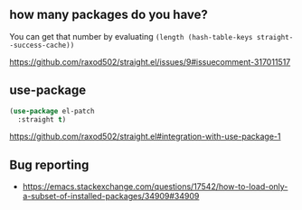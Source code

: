 ##  how many packages do you have?

You can get that number by evaluating `(length (hash-table-keys straight--success-cache))`

https://github.com/raxod502/straight.el/issues/9#issuecomment-317011517

## use-package

```lisp
(use-package el-patch
  :straight t)
```

https://github.com/raxod502/straight.el#integration-with-use-package-1

## Bug reporting

- https://emacs.stackexchange.com/questions/17542/how-to-load-only-a-subset-of-installed-packages/34909#34909

